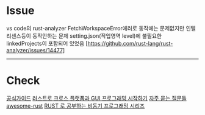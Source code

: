 # Issue
vs code의 rust-analyzer FetchWorkspaceError에러로 동작에는 문제없지만 인텔리센스등이 동작안하는 문제
setting.json(작업영역 level)에 불필요한 linkedProjects이 포함되어 있었음
[https://github.com/rust-lang/rust-analyzer/issues/14477]

---

# Check
[공식가이드](https://doc.rust-kr.org/)
[러스트로 크로스 플랫폼과 GUI 프로그래밍 시작하기](https://opensource.samsung.com/blog/article/265)
[자주 묻는 질문들](https://prev.rust-lang.org/ko-KR/faq.html)
[awesome-rust](https://github.com/rust-unofficial/awesome-rust#gui)
[RUST 로 공부하는 비동기 프로그래밍 시리즈](https://velog.io/@pandawithcat/RUST-%EB%A1%9C-%EA%B3%B5%EB%B6%80%ED%95%98%EB%8A%94-%EB%B9%84%EB%8F%99%EA%B8%B0-%ED%94%84%EB%A1%9C%EA%B7%B8%EB%9E%98%EB%B0%8D-1)

